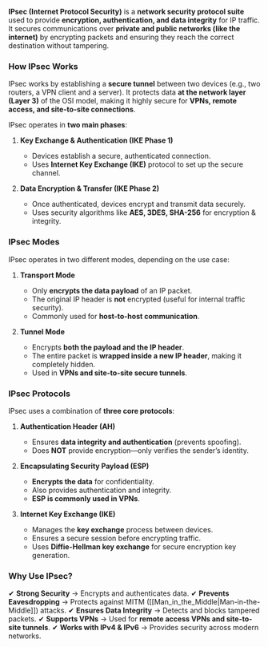 **IPsec (Internet Protocol Security)** is a **network security protocol suite** used to provide **encryption, authentication, and data integrity** for IP traffic. It secures communications over **private and public networks (like the internet)** by encrypting packets and ensuring they reach the correct destination without tampering.

### How IPsec Works
IPsec works by establishing a **secure tunnel** between two devices (e.g., two routers, a VPN client and a server). It protects data **at the network layer (Layer 3)** of the OSI model, making it highly secure for **VPNs, remote access, and site-to-site connections**.

IPsec operates in **two main phases**:
1. **Key Exchange & Authentication (IKE Phase 1)**
	- Devices establish a secure, authenticated connection.
	- Uses **Internet Key Exchange (IKE)** protocol to set up the secure channel.

2. **Data Encryption & Transfer (IKE Phase 2)**
	- Once authenticated, devices encrypt and transmit data securely.
	- Uses security algorithms like **AES, 3DES, SHA-256** for encryption & integrity.
### IPsec Modes
IPsec operates in two different modes, depending on the use case:
1. **Transport Mode**
	- Only **encrypts the data payload** of an IP packet.
	- The original IP header is **not** encrypted (useful for internal traffic security).
	- Commonly used for **host-to-host communication**.

2. **Tunnel Mode**
	- Encrypts **both the payload and the IP header**.
	- The entire packet is **wrapped inside a new IP header**, making it completely hidden.
	- Used in **VPNs and site-to-site secure tunnels**.

### IPsec Protocols
IPsec uses a combination of **three core protocols**:
1. **Authentication Header (AH)**
	- Ensures **data integrity and authentication** (prevents spoofing).
	- Does **NOT** provide encryption—only verifies the sender’s identity.
	
2. **Encapsulating Security Payload (ESP)**
	- **Encrypts the data** for confidentiality.
	- Also provides authentication and integrity.
	- **ESP is commonly used in VPNs**.
	
3. **Internet Key Exchange (IKE)**
	- Manages the **key exchange** process between devices.
	- Ensures a secure session before encrypting traffic.
	- Uses **Diffie-Hellman key exchange** for secure encryption key generation.

### Why Use IPsec?
✔ **Strong Security** → Encrypts and authenticates data.
✔ **Prevents Eavesdropping** → Protects against MITM ([[Man_in_the_Middle|Man-in-the-Middle]]) attacks.
✔ **Ensures Data Integrity** → Detects and blocks tampered packets.
✔ **Supports VPNs** → Used for **remote access VPNs and site-to-site tunnels**.
✔ **Works with IPv4 & IPv6** → Provides security across modern networks.